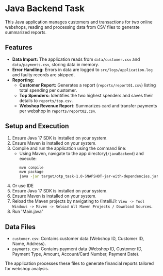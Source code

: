 # Java Backend Task

This Java application manages customers and transactions for two online webshops, reading and processing data from CSV files to generate summarized reports.

## Features

- **Data Import:** The application reads from `data/customer.csv` and `data/payments.csv`, storing data in memory.
- **Error Handling:** Errors in data are logged to `src/logs/application.log` and faulty records are skipped.
- **Reporting:**
  - **Customer Report:** Generates a report (`reports/report01.csv`) listing total spending per customer.
  - **Top Spenders:** Identifies the two highest spenders and saves their details to `reports/top.csv`.
  - **Webshop Revenue Report:** Summarizes card and transfer payments per webshop in `reports/report02.csv`.

## Setup and Execution

1. Ensure Java 17 SDK is installed on your system.
2. Ensure Maven is installed on your system.
3. Compile and run the application using the command line:
   - Using Maven, navigate to the app directory(`/javaBackend`) and execute:
     ```bash
     mvn compile
     mvn package
     java -jar target/otp_task-1.0-SNAPSHOT-jar-with-dependencies.jar
     ```
4. Or use IDE
5. Ensure Java 17 SDK is installed on your system.
2. Ensure Maven is installed on your system.
6. Reload the Maven projects by navigating to (IntelliJ): `View -> Tool Windows -> Maven -> Reload All Maven Projects / Download Sources`.
7. Run 'Main.java'

## Data Files

- `customer.csv`: Contains customer data (Webshop ID, Customer ID, Name, Address).
- `payments.csv`: Contains payment data (Webshop ID, Customer ID, Payment Type, Amount, Account/Card Number, Payment Date).

The application processes these files to generate financial reports tailored for webshop analysis.


